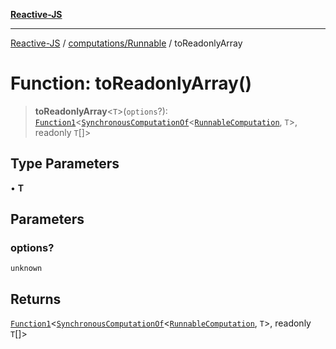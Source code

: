 [**Reactive-JS**](../../../README.md)

***

[Reactive-JS](../../../README.md) / [computations/Runnable](../README.md) / toReadonlyArray

# Function: toReadonlyArray()

> **toReadonlyArray**\<`T`\>(`options`?): [`Function1`](../../../functions/type-aliases/Function1.md)\<[`SynchronousComputationOf`](../../type-aliases/SynchronousComputationOf.md)\<[`RunnableComputation`](../interfaces/RunnableComputation.md), `T`\>, readonly `T`[]\>

## Type Parameters

• **T**

## Parameters

### options?

`unknown`

## Returns

[`Function1`](../../../functions/type-aliases/Function1.md)\<[`SynchronousComputationOf`](../../type-aliases/SynchronousComputationOf.md)\<[`RunnableComputation`](../interfaces/RunnableComputation.md), `T`\>, readonly `T`[]\>
